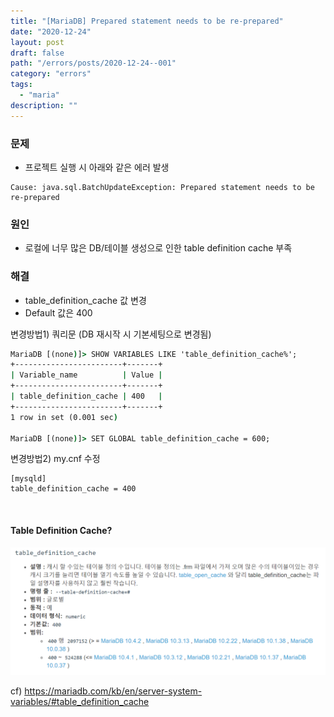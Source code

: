 ```yaml
---
title: "[MariaDB] Prepared statement needs to be re-prepared"
date: "2020-12-24"
layout: post
draft: false
path: "/errors/posts/2020-12-24--001"
category: "errors"
tags:
  - "maria"
description: ""
---
```


### 문제
- 프로젝트 실행 시 아래와 같은 에러 발생

```
Cause: java.sql.BatchUpdateException: Prepared statement needs to be re-prepared
```

### 원인
- 로컬에 너무 많은 DB/테이블 생성으로 인한 table definition cache 부족


### 해결
- table\_definition_cache 값 변경
- Default 값은 400

변경방법1) 쿼리문 (DB 재시작 시 기본세팅으로 변경됨)

```cmd
MariaDB [(none)]> SHOW VARIABLES LIKE 'table_definition_cache%';
+------------------------+-------+                              
| Variable_name          | Value |                              
+------------------------+-------+                              
| table_definition_cache | 400   |                              
+------------------------+-------+                              
1 row in set (0.001 sec)                                        
                                                                
MariaDB [(none)]> SET GLOBAL table_definition_cache = 600;     
```

변경방법2) my.cnf 수정

```
[mysqld]
table_definition_cache = 400
```

<br>

#### Table Definition Cache?
![](./001-01.PNG)

cf) https://mariadb.com/kb/en/server-system-variables/#table_definition_cache

